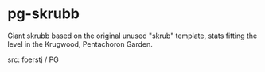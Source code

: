 # pg-skrubb

Giant skrubb based on the original unused "skrub" template, stats fitting the level in the Krugwood, Pentachoron Garden.

src: foerstj / PG
